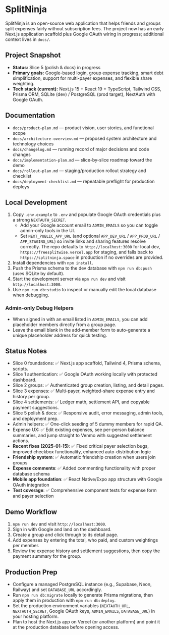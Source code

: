 # SplitNinja

SplitNinja is an open-source web application that helps friends and groups split expenses fairly without subscription fees. The project now has an early Next.js application scaffold plus Google OAuth wiring in progress; additional context lives in `docs/`.

## Project Snapshot
- **Status:** Slice 5 (polish & docs) in progress
- **Primary goals:** Google-based login, group expense tracking, smart debt simplification, support for multi-payer expenses, and flexible share weighting.
- **Tech stack (current):** Next.js 15 + React 19 + TypeScript, Tailwind CSS, Prisma ORM, SQLite (dev) / PostgreSQL (prod target), NextAuth with Google OAuth.

## Documentation
- `docs/product-plan.md` — product vision, user stories, and functional scope
- `docs/architecture-overview.md` — proposed system architecture and technology choices
- `docs/changelog.md` — running record of major decisions and code changes
- `docs/implementation-plan.md` — slice-by-slice roadmap toward the demo
- `docs/rollout-plan.md` — staging/production rollout strategy and checklist
- `docs/deployment-checklist.md` — repeatable preflight for production deploys

## Local Development
1. Copy `.env.example` to `.env` and populate Google OAuth credentials plus a strong `NEXTAUTH_SECRET`.
   - Add your Google account email to `ADMIN_EMAILS` so you can toggle admin-only tools in the UI.
   - Set `NEXT_PUBLIC_APP_URL` (and optional `APP_DEV_URL` / `APP_PROD_URL` / `APP_STAGING_URL`) so invite links and sharing features resolve correctly. The repo defaults to `http://localhost:3000` for local dev, `https://freesplitwise.vercel.app` for staging, and falls back to `https://splitninja.space` in production if no overrides are provided.
2. Install dependencies with `npm install`.
3. Push the Prisma schema to the dev database with `npm run db:push` (uses SQLite by default).
4. Start the development server via `npm run dev` and visit `http://localhost:3000`.
5. Use `npm run db:studio` to inspect or manually edit the local database when debugging.

### Admin-only Debug Helpers
- When signed in with an email listed in `ADMIN_EMAILS`, you can add placeholder members directly from a group page.
- Leave the email blank in the add-member form to auto-generate a unique placeholder address for quick testing.

## Status Notes
- Slice 0 foundations: ✅ Next.js app scaffold, Tailwind 4, Prisma schema, scripts.
- Slice 1 authentication: ✅ Google OAuth working locally with protected dashboard.
- Slice 2 groups: ✅ Authenticated group creation, listing, and detail pages.
- Slice 3 expenses: ✅ Multi-payer, weighted-share expense entry and history per group.
- Slice 4 settlements: ✅ Ledger math, settlement API, and copyable payment suggestions.
- Slice 5 polish & docs: ✅ Responsive audit, error messaging, admin tools, and deployment prep.
- Admin helpers: ✅ One-click seeding of 5 dummy members for rapid QA.
- Expense UX: ✅ Edit existing expenses, see per-person balance summaries, and jump straight to Venmo with suggested settlement actions.
- **Recent fixes (2025-01-15)**: ✅ Fixed critical payer selection bugs, improved checkbox functionality, enhanced auto-distribution logic
- **Friendship system**: ✅ Automatic friendship creation when users join groups
- **Expense comments**: ✅ Added commenting functionality with proper database schema
- **Mobile app foundation**: ✅ React Native/Expo app structure with Google OAuth integration
- **Test coverage**: ✅ Comprehensive component tests for expense form and payer selection

## Demo Workflow
1. `npm run dev` and visit `http://localhost:3000`.
2. Sign in with Google and land on the dashboard.
3. Create a group and click through to its detail page.
4. Add expenses by entering the total, who paid, and custom weightings per member.
5. Review the expense history and settlement suggestions, then copy the payment summary for the group.

## Production Prep
- Configure a managed PostgreSQL instance (e.g., Supabase, Neon, Railway) and set `DATABASE_URL` accordingly.
- Run `npm run db:migrate` locally to generate Prisma migrations, then apply them in production with `npm run db:deploy`.
- Set the production environment variables (`NEXTAUTH_URL`, `NEXTAUTH_SECRET`, Google OAuth keys, `ADMIN_EMAILS`, `DATABASE_URL`) in your hosting platform.
- Plan to host the Next.js app on Vercel (or another platform) and point it at the production database before opening access.
